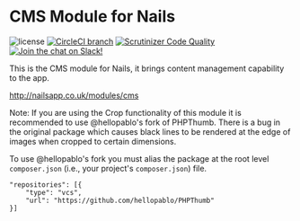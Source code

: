 # CMS Module for Nails

![license](https://img.shields.io/badge/license-MIT-green.svg)
[![CircleCI branch](https://img.shields.io/circleci/project/github/nails/module-cdn.svg)](https://circleci.com/gh/nails/module-cdn)
[![Scrutinizer Code Quality](https://scrutinizer-ci.com/g/nails/module-cdn/badges/quality-score.png)](https://scrutinizer-ci.com/g/nails/module-cdn)
[![Join the chat on Slack!](https://now-examples-slackin-rayibnpwqe.now.sh/badge.svg)](https://nails-app.slack.com/shared_invite/MTg1NDcyNjI0ODcxLTE0OTUwMzA1NTYtYTZhZjc5YjExMQ)

This is the CMS module for Nails, it brings content management capability to the app.

http://nailsapp.co.uk/modules/cms

Note: If you are using the Crop functionality of this module it is recommended to use @hellopablo's fork of PHPThumb. There is a bug in the original package which causes black lines to be rendered at the edge of images when cropped to certain dimensions.

To use @hellopablo's fork you must alias the package at the root level `composer.json` (i.e., your project's `composer.json`) file.

    "repositories": [{
        "type": "vcs",
        "url": "https://github.com/hellopablo/PHPThumb"
    }]
